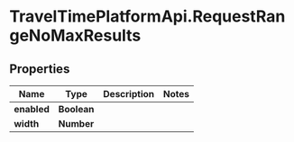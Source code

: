 # TravelTimePlatformApi.RequestRangeNoMaxResults

## Properties
Name | Type | Description | Notes
------------ | ------------- | ------------- | -------------
**enabled** | **Boolean** |  | 
**width** | **Number** |  | 


